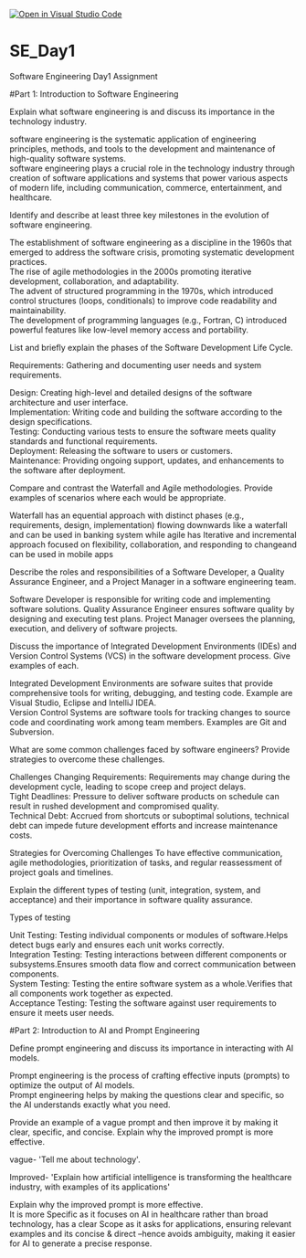 [![Open in Visual Studio Code](https://classroom.github.com/assets/open-in-vscode-2e0aaae1b6195c2367325f4f02e2d04e9abb55f0b24a779b69b11b9e10269abc.svg)](https://classroom.github.com/online_ide?assignment_repo_id=15532573&assignment_repo_type=AssignmentRepo)
# SE_Day1
Software Engineering Day1 Assignment

#Part 1: Introduction to Software Engineering

Explain what software engineering is and discuss its importance in the technology industry.

software engineering is the systematic application of engineering principles, methods, and tools to the development and maintenance of high-quality software systems.  
software engineering plays a crucial role in the technology industry through creation of software applications and systems that power various aspects of modern life, including communication, commerce, entertainment, and healthcare.

Identify and describe at least three key milestones in the evolution of software engineering.

The establishment of software engineering as a discipline in the 1960s that emerged to address the software crisis, promoting systematic development practices.   
The rise of agile methodologies in the 2000s promoting iterative development, collaboration, and adaptability.   
The advent of structured programming in the 1970s, which introduced control structures (loops, conditionals) to improve code readability and maintainability.  
The development of programming languages (e.g., Fortran, C) introduced powerful features like low-level memory access and portability.    
   
List and briefly explain the phases of the Software Development Life Cycle.

Requirements: Gathering and documenting user needs and system requirements.

Design: Creating high-level and detailed designs of the software architecture and user interface. 		
Implementation: Writing code and building the software according to the design specifications.  					
Testing: Conducting various tests to ensure the software meets quality standards and functional requirements. 				
Deployment: Releasing the software to users or customers. 		
Maintenance: Providing ongoing support, updates, and enhancements to the software after deployment. 			

Compare and contrast the Waterfall and Agile methodologies. Provide examples of scenarios where each would be appropriate.

Waterfall has an equential approach with distinct phases (e.g., requirements, design, implementation) flowing downwards like a waterfall and can be used in  banking system  while agile has Iterative and incremental approach focused on flexibility, collaboration, and responding to changeand can be used in mobile apps

Describe the roles and responsibilities of a Software Developer, a Quality Assurance Engineer, and a Project Manager in a software engineering team.

Software Developer is responsible for writing code and implementing software solutions.
Quality Assurance Engineer ensures software quality by designing and executing test plans.
Project Manager oversees the planning, execution, and delivery of software projects.

Discuss the importance of Integrated Development Environments (IDEs) and Version Control Systems (VCS) in the software development process. Give examples of each.

Integrated Development Environments are sofware suites that provide comprehensive tools for writing, debugging, and testing code. Example are Visual Studio, Eclipse and IntelliJ IDEA.   
Version Control Systems are software tools for tracking changes to source code and coordinating work among team members. Examples are Git and Subversion.

What are some common challenges faced by software engineers? Provide strategies to overcome these challenges.

Challenges
Changing Requirements: Requirements may change during the development cycle, leading to scope creep and project delays.  
Tight Deadlines: Pressure to deliver software products on schedule can result in rushed development and compromised quality.  
Technical Debt: Accrued from shortcuts or suboptimal solutions, technical debt can impede future development efforts and increase maintenance costs.  

Strategies for Overcoming Challenges
To have effective communication, agile methodologies, prioritization of tasks, and regular reassessment of project goals and timelines.

Explain the different types of testing (unit, integration, system, and acceptance) and their importance in software quality assurance.

Types of testing

Unit Testing: Testing individual components or modules of software.Helps detect bugs early and ensures each unit works correctly.  	
Integration Testing: Testing interactions between different components or subsystems.Ensures smooth data flow and correct communication between components.  
System Testing: Testing the entire software system as a whole.Verifies that all components work together as expected.  
Acceptance Testing: Testing the software against user requirements to ensure it meets user needs.  
 
#Part 2: Introduction to AI and Prompt Engineering

Define prompt engineering and discuss its importance in interacting with AI models.

 Prompt engineering is the process of crafting effective inputs (prompts) to optimize the output of AI models.  
 Prompt engineering helps by making the questions clear and specific, so the AI understands exactly what you need.  
 
Provide an example of a vague prompt and then improve it by making it clear, specific, and concise. Explain why the improved prompt is more effective.

vague- 'Tell me about technology'.

Improved- 'Explain how artificial intelligence is transforming the healthcare industry, with examples of its applications'

Explain why the improved prompt is more effective.  
It is more Specific as it focuses on AI in healthcare rather than broad technology, has a clear Scope as it asks for applications, ensuring relevant examples and its concise & direct –hence avoids ambiguity, making it easier for AI to generate a precise response.  
